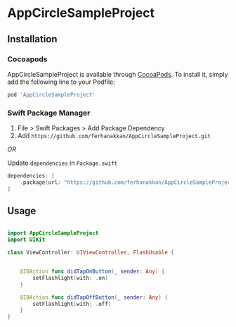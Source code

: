 # AppCircleSampleProject

## Installation

### Cocoapods

AppCircleSampleProject is available through [CocoaPods](https://cocoapods.org). To install
it, simply add the following line to your Podfile:

```ruby
pod 'AppCircleSampleProject'
```

### Swift Package Manager

1. File > Swift Packages > Add Package Dependency
2. Add `https://github.com/ferhanakkan/AppCircleSampleProject.git`

_OR_

Update `dependencies` in `Package.swift`
```swift
dependencies: [
    .package(url: "https://github.com/ferhanakkan/AppCircleSampleProject.git", .upToNextMajor(from: "1.0.0"))
]
```

## Usage

```swift

import AppCircleSampleProject
import UIKit

class ViewController: UIViewController, FlashUsable {


    @IBAction func didTapOnButton(_ sender: Any) {
        setFlashlight(with: .on)
    }

    @IBAction func didTapOffButton(_ sender: Any) {
        setFlashlight(with: .off)
    }
}

```
